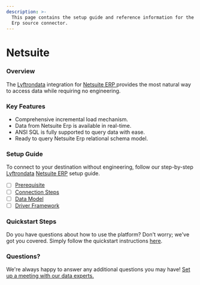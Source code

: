 ```yaml
---
description: >-
  This page contains the setup guide and reference information for the Netsuite
  Erp source connector.
---
```


# Netsuite

### Overview

The [Lyftrondata](https://www.lyftrondata.com/) integration for [Netsuite ERP ](https://lyftrondata.gitbook.io/finance-analytics/finance-analytics/netsuite-erp)provides the most natural way to access data while requiring no engineering.

### Key Features

* Comprehensive incremental load mechanism.
* Data from Netsuite Erp is available in real-time.
* ANSI SQL is fully supported to query data with ease.
* Ready to query Netsuite Erp relational schema model.

### Setup Guide

To connect to your destination without engineering, follow our step-by-step [Lyftrondata](https://www.lyftrondata.com/) [Netsuite ERP](https://www.lyftrondata.com/integration/finance-analytics/netsuite-erp/) setup guide.

* [ ] [Prerequisite](prerequisite/)
* [ ] [Connection Steps](connection-steps.md)
* [ ] [Data Model](data-model/erd.md)
* [ ] [Driver Framework](driver-framework/)

### Quickstart Steps

Do you have questions about how to use the platform? Don't worry; we've got you covered. Simply follow the quickstart instructions [here](../../).

### Questions? <a href="#questions" id="questions"></a>

We're always happy to answer any additional questions you may have! [Set up a meeting with our data experts.](https://www.lyftrondata.com/book-a-meeting/)
